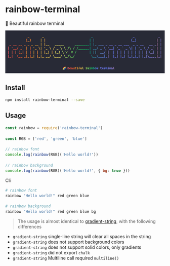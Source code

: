 # rainbow-terminal

🌈 Beautiful rainbow terminal

![](./screenhots.png)

## Install

```bash
npm install rainbow-terminal --save
```

## Usage

```js
const rainbow = require('rainbow-terminal')

const RGB = ['red', 'green', 'blue']

// rainbow font
console.log(rainbow(RGB)('Hello world!'))

// rainbow background
console.log(rainbow(RGB)('Hello world!', { bg: true }))
```

Cli

```bash
# rainbow font
rainbow "Hello world!" red green blue

# rainbow background
rainbow "Hello world!" red green blue bg
```

> The usage is almost identical to [gradient-string](https://github.com/bokub/gradient-string), with the following differences

- `gradient-string` single-line string will clear all spaces in the string
- `gradient-string` does not support background colors
- `gradient-string` does not support solid colors, only gradients
- `gradient-string` did not export `chalk`
- `gradient-string` Multiline call required `multiline()`
